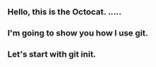 ### Hello, this is the Octocat. .....
### I'm going to show you how I use git.
### Let's start with git init.